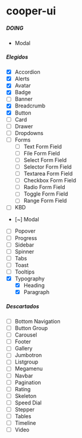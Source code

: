 # cooper-ui

##### DOING
- Modal

##### Elegidos
- [x] Accordion
- [x] Alerts
- [x] Avatar
- [x] Badge
- [ ] Banner
- [x] Breadcrumb
- [x] Button
- [ ] Card
- [ ] Drawer
- [ ] Dropdowns
- [ ] Forms
  - [ ] Text Form Field
  - [ ] File Form Field
  - [ ] Select Form Field
  - [ ] Selector Form Field
  - [ ] Textarea Form Field
  - [ ] Checkbox Form Field
  - [ ] Radio Form Field
  - [ ] Toggle Form Field
  - [ ] Range Form Field
- [ ] KBD
- [~] Modal
- [ ] Popover
- [ ] Progress
- [ ] Sidebar
- [ ] Spinner
- [ ] Tabs
- [ ] Toast
- [ ] Tooltips
- [x] Typography
  - [x] Heading
  - [x] Paragraph

##### Descartados
- [ ] Bottom Navigation
- [ ] Button Group
- [ ] Carousel
- [ ] Footer
- [ ] Gallery
- [ ] Jumbotron
- [ ] Listgroup
- [ ] Megamenu
- [ ] Navbar
- [ ] Pagination
- [ ] Rating
- [ ] Skeleton
- [ ] Speed Dial
- [ ] Stepper
- [ ] Tables
- [ ] Timeline
- [ ] Video